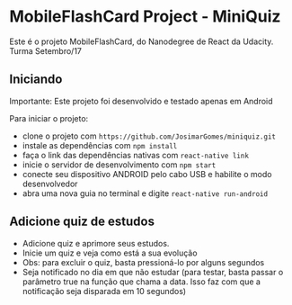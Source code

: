 # MobileFlashCard Project - MiniQuiz

Este é o projeto MobileFlashCard, do Nanodegree de React da Udacity. Turma Setembro/17

## Iniciando

Importante: Este projeto foi desenvolvido e testado apenas em Android

Para iniciar o projeto:
* clone o projeto com `https://github.com/JosimarGomes/miniquiz.git`
* instale as dependências com `npm install`
* faça o link das dependências nativas com `react-native link`
* inicie o servidor de desenvolvimento com `npm start`
* conecte seu dispositivo ANDROID pelo cabo USB e habilite o modo desenvolvedor
* abra uma nova guia no terminal e digite `react-native run-android` 


## Adicione quiz de estudos
* Adicione quiz e aprimore seus estudos.
* Inicie um quiz e veja como está a sua evolução
* Obs: para excluir o quiz, basta pressioná-lo por alguns segundos
* Seja notificado no dia em que não estudar (para testar, basta passar o parâmetro true na função que chama a data. Isso faz com que a notificação seja disparada em 10 segundos)


